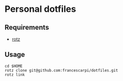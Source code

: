 # Personal dotfiles

## Requirements

* [rotz](https://volllly.github.io/rotz/)

## Usage

```
cd $HOME
rotz clone git@github.com:francescarpi/dotfiles.git
rotz link
```
